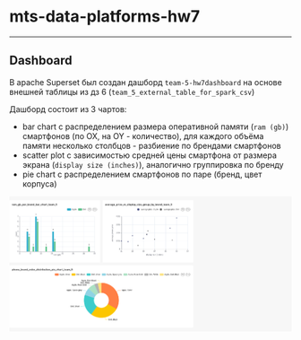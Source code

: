 # mts-data-platforms-hw7

----------------------------------------------------------

## Dashboard

В apache Superset был создан дашборд `team-5-hw7dashboard` на основе внешней таблицы из дз 6 (`team_5_external_table_for_spark_csv`)

Дашборд состоит из 3 чартов:
- bar chart с распределением размера оперативной памяти (`ram (gb)`) смартфонов (по OX, на OY - количество), для каждого объёма памяти несколько столбцов - разбиение по брендами смартфонов
- scatter plot с зависимостью средней цены смартфона от размера экрана (`display size (inches)`), аналогично группировка по бренду
- pie chart с распределением смартфонов по паре (бренд, цвет корпуса)

![team-5-hw7-dashboard](images/team-5-hw-7-dashboard-2025-04-04T06-06-56.763Z.jpg)
